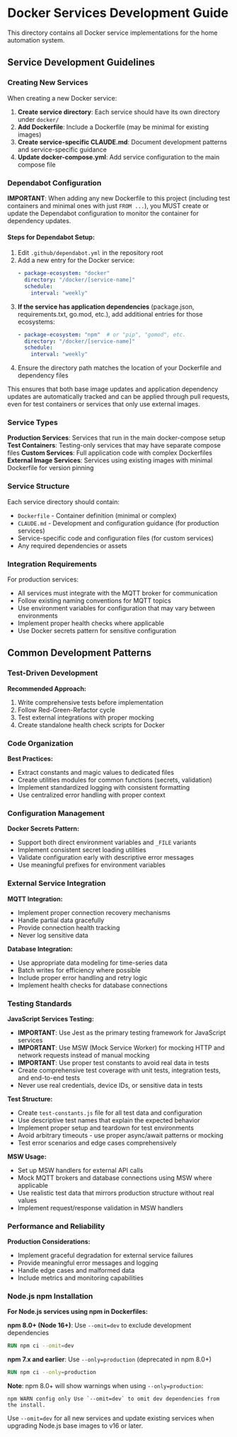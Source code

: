 # Docker Services Development Guide

This directory contains all Docker service implementations for the home automation system.

## Service Development Guidelines

### Creating New Services

When creating a new Docker service:

1. **Create service directory**: Each service should have its own directory under `docker/`
2. **Add Dockerfile**: Include a Dockerfile (may be minimal for existing images)
3. **Create service-specific CLAUDE.md**: Document development patterns and service-specific guidance
4. **Update docker-compose.yml**: Add service configuration to the main compose file

### Dependabot Configuration

**IMPORTANT**: When adding any new Dockerfile to this project (including test containers and minimal ones with just `FROM ...`), you MUST create or update the Dependabot configuration to monitor the container for dependency updates.

#### Steps for Dependabot Setup:
1. Edit `.github/dependabot.yml` in the repository root
2. Add a new entry for the Docker service:
   ```yaml
   - package-ecosystem: "docker"
     directory: "/docker/[service-name]"
     schedule:
       interval: "weekly"
   ```
3. **If the service has application dependencies** (package.json, requirements.txt, go.mod, etc.), add additional entries for those ecosystems:
   ```yaml
   - package-ecosystem: "npm"  # or "pip", "gomod", etc.
     directory: "/docker/[service-name]"
     schedule:
       interval: "weekly"
   ```
4. Ensure the directory path matches the location of your Dockerfile and dependency files

This ensures that both base image updates and application dependency updates are automatically tracked and can be applied through pull requests, even for test containers or services that only use external images.

### Service Types

**Production Services**: Services that run in the main docker-compose setup
**Test Containers**: Testing-only services that may have separate compose files
**Custom Services**: Full application code with complex Dockerfiles
**External Image Services**: Services using existing images with minimal Dockerfile for version pinning

### Service Structure

Each service directory should contain:
- `Dockerfile` - Container definition (minimal or complex)
- `CLAUDE.md` - Development and configuration guidance (for production services)
- Service-specific code and configuration files (for custom services)
- Any required dependencies or assets

### Integration Requirements

For production services:
- All services must integrate with the MQTT broker for communication
- Follow existing naming conventions for MQTT topics
- Use environment variables for configuration that may vary between environments
- Implement proper health checks where applicable
- Use Docker secrets pattern for sensitive configuration

## Common Development Patterns

### Test-Driven Development

**Recommended Approach:**
1. Write comprehensive tests before implementation
2. Follow Red-Green-Refactor cycle
3. Test external integrations with proper mocking
4. Create standalone health check scripts for Docker

### Code Organization

**Best Practices:**
- Extract constants and magic values to dedicated files
- Create utilities modules for common functions (secrets, validation)
- Implement standardized logging with consistent formatting
- Use centralized error handling with proper context

### Configuration Management

**Docker Secrets Pattern:**
- Support both direct environment variables and `_FILE` variants
- Implement consistent secret loading utilities
- Validate configuration early with descriptive error messages
- Use meaningful prefixes for environment variables

### External Service Integration

**MQTT Integration:**
- Implement proper connection recovery mechanisms
- Handle partial data gracefully
- Provide connection health tracking
- Never log sensitive data

**Database Integration:**
- Use appropriate data modeling for time-series data
- Batch writes for efficiency where possible
- Include proper error handling and retry logic
- Implement health checks for database connections

### Testing Standards

**JavaScript Services Testing:**
- **IMPORTANT**: Use Jest as the primary testing framework for JavaScript services
- **IMPORTANT**: Use MSW (Mock Service Worker) for mocking HTTP and network requests instead of manual mocking
- **IMPORTANT**: Use proper test constants to avoid real data in tests
- Create comprehensive test coverage with unit tests, integration tests, and end-to-end tests
- Never use real credentials, device IDs, or sensitive data in tests

**Test Structure:**
- Create `test-constants.js` file for all test data and configuration
- Use descriptive test names that explain the expected behavior
- Implement proper setup and teardown for test environments
- Avoid arbitrary timeouts - use proper async/await patterns or mocking
- Test error scenarios and edge cases comprehensively

**MSW Usage:**
- Set up MSW handlers for external API calls
- Mock MQTT brokers and database connections using MSW where applicable
- Use realistic test data that mirrors production structure without real values
- Implement request/response validation in MSW handlers

### Performance and Reliability

**Production Considerations:**
- Implement graceful degradation for external service failures
- Provide meaningful error messages and logging
- Handle edge cases and malformed data
- Include metrics and monitoring capabilities

### Node.js npm Installation

**For Node.js services using npm in Dockerfiles:**

**npm 8.0+ (Node 16+)**: Use `--omit=dev` to exclude development dependencies
```dockerfile
RUN npm ci --omit=dev
```

**npm 7.x and earlier**: Use `--only=production` (deprecated in npm 8.0+)
```dockerfile  
RUN npm ci --only=production
```

**Note**: npm 8.0+ will show warnings when using `--only=production`:
```
npm WARN config only Use `--omit=dev` to omit dev dependencies from the install.
```

Use `--omit=dev` for all new services and update existing services when upgrading Node.js base images to v16 or later.